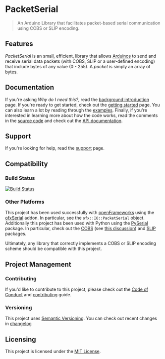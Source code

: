 # PacketSerial

> An Arduino Library that facilitates packet-based serial communication using COBS or SLIP encoding.

## Features

_PacketSerial_ is an small, efficient, library that allows [Arduinos](http://www.arduino.cc/) to send and receive serial data packets (with COBS, SLIP or a user-defined encoding) that include bytes of any value (0 - 255). 
A _packet_ is simply an array of bytes.

## Documentation

If you're asking _Why do I need this?_, read the [background introduction](docs/BACKGROUND.md) page. If you're ready to get started, check out the [getting started](docs/GETTING_STARTED.md) page. You can also learn a lot by reading through the [examples](examples). Finally, if you're interested in learning more about how the code works, read the comments in the [source code](src) and check out the [API documentation](https://bakercp.github.com/PacketSerial).

## Support

If you're looking for help, read the [support](docs/SUPPORT.md) page.

## Compatibility

### Build Status

[![Build Status](https://travis-ci.org/bakercp/PacketSerial.svg?branch=master)](https://travis-ci.org/bakercp/PacketSerial)

### Other Platforms

This project has been used successfully with [openFrameworks](https://openframeworks.cc/) using the [ofxSerial](https://github.com/bakercp/ofxSerial) addon. In particular, see the `ofx::IO::PacketSerial` object. Additionally this project has been used with Python using the [PySerial](https://pythonhosted.org/pyserial/index.html) package. In particular, check out the [COBS](https://pythonhosted.org/cobs/) (see [this discussion](https://github.com/bakercp/PacketSerial/issues/10)) and [SLIP](https://pypi.python.org/pypi/sliplib/0.0.1) packages.

Ultimately, any library that correctly implements a COBS or SLIP encoding scheme should be compatible with this project.

## Project Management

### Contributing

If you'd like to contribute to this project, please check out the [Code of Conduct](docs/CODE_OF_CONDUCT.md) and [contributing](docs/CONTRIBUTING.md) guide.

### Versioning

This project uses [Semantic Versioning](http://semver.org/spec/v2.0.0.html). You can check out recent changes in [changelog](CHANGELOG.md)

## Licensing

This project is licensed under the [MIT License](LICENSE.md).
